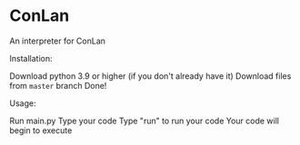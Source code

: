 # ConLan
An interpreter for ConLan

Installation:

Download python 3.9 or higher (if you don't already have it)
Download files from `master` branch
Done!

Usage:

Run main.py
Type your code
Type "run" to run your code
Your code will begin to execute

